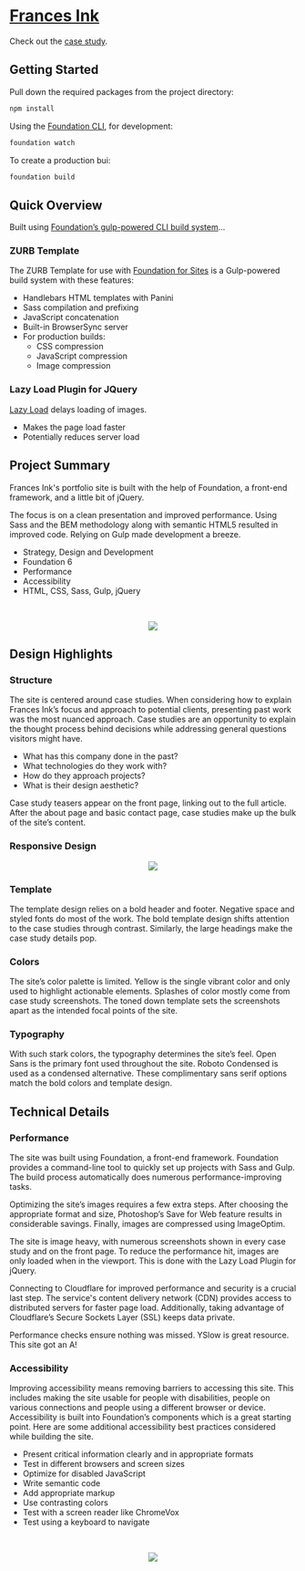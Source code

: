 # [Frances Ink](https://frances.ink/) 

Check out the [case study](https://frances.ink/portfolio/frances-ink.html).

## Getting Started

Pull down the required packages from the project directory: 

```bash
npm install
```

Using the [Foundation CLI](https://github.com/zurb/foundation-cli), for development:

```bash
foundation watch
```
To create a production bui:

```bash
foundation build
```

## Quick Overview

Built using [Foundation’s gulp-powered CLI build system](https://github.com/zurb/foundation-cli)...

### ZURB Template

The ZURB Template for use with [Foundation for Sites](http://foundation.zurb.com/sites) is a Gulp-powered build system with these features:

- Handlebars HTML templates with Panini
- Sass compilation and prefixing
- JavaScript concatenation
- Built-in BrowserSync server
- For production builds:
  - CSS compression
  - JavaScript compression
  - Image compression

### Lazy Load Plugin for JQuery

[Lazy Load](https://appelsiini.net/projects/lazyload/) delays loading of images.

- Makes the page load faster
- Potentially reduces server load

## Project Summary

Frances Ink's portfolio site is built with the help of Foundation, a front-end framework, and a little bit of jQuery.

The focus is on a clean presentation and improved performance. Using Sass and the BEM methodology along with semantic HTML5 resulted in improved code. Relying on Gulp made development a breeze.

* Strategy, Design and Development
* Foundation 6
* Performance
* Accessibility
* HTML, CSS, Sass, Gulp, jQuery 

<br> 

<p align="center">
  <img src ="https://frances.ink/assets/img/frances-ink/fi-work.png" />
</p>

## Design Highlights

###  Structure 

The site is centered around case studies. When considering how to explain Frances Ink’s focus and approach to potential clients, presenting past work was the most nuanced approach. Case studies are an opportunity to explain the thought process behind decisions while addressing general questions visitors might have.

* What has this company done in the past?
* What technologies do they work with?
* How do they approach projects?
* What is their design aesthetic?

Case study teasers appear on the front page, linking out to the full article. After the about page and basic contact page, case studies make up the bulk of the site’s content.

### Responsive Design

<p align="center">
  <img src ="https://frances.ink/assets/img/frances-ink/fi-small.png" />
</p>

### Template

The template design relies on a bold header and footer. Negative space and styled fonts do most of the work. The bold template design shifts attention to the case studies through contrast. Similarly, the large headings make the case study details pop.

### Colors

The site’s color palette is limited. Yellow is the single vibrant color and only used to highlight actionable elements. Splashes of color mostly come from case study screenshots. The toned down template sets the screenshots apart as the intended focal points of the site.

### Typography

With such stark colors, the typography determines the site’s feel. Open Sans is the primary font used throughout the site. Roboto Condensed is used as a condensed alternative. These complimentary sans serif options match the bold colors and template design.

## Technical Details

### Performance 
The site was built using Foundation, a front-end framework. Foundation provides a command-line tool to quickly set up projects with Sass and Gulp. The build process automatically does numerous performance-improving tasks.

Optimizing the site’s images requires a few extra steps. After choosing the appropriate format and size, Photoshop’s Save for Web feature results in considerable savings. Finally, images are compressed using ImageOptim.

The site is image heavy, with numerous screenshots shown in every case study and on the front page. To reduce the performance hit, images are only loaded when in the viewport. This is done with the Lazy Load Plugin for jQuery.

Connecting to Cloudflare for improved performance and security is a crucial last step. The service's content delivery network (CDN) provides access to distributed servers for faster page load. Additionally, taking advantage of Cloudflare’s Secure Sockets Layer (SSL) keeps data private.

Performance checks ensure nothing was missed. YSlow is great resource. This site got an A!

### Accessibility

Improving accessibility means removing barriers to accessing this site. This includes making the site usable for people with disabilities, people on various connections and people using a different browser or device. Accessibility is built into Foundation’s components which is a great starting point. Here are some additional accessibility best practices considered while building the site.

* Present critical information clearly and in appropriate formats
* Test in different browsers and screen sizes
* Optimize for disabled JavaScript
* Write semantic code
* Add appropriate markup
* Use contrasting colors
* Test with a screen reader like ChromeVox
* Test using a keyboard to navigate

<br> 

<p align="center">
  <img src ="https://frances.ink/assets/img/frances-ink/fi-performance.png" />
</p>
